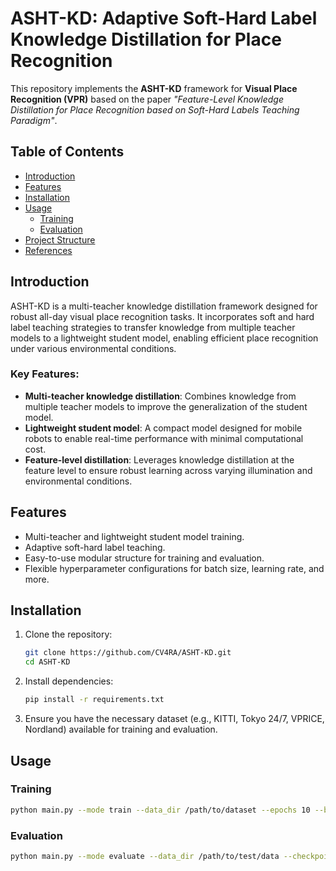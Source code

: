 # ASHT-KD: Adaptive Soft-Hard Label Knowledge Distillation for Place Recognition

This repository implements the **ASHT-KD** framework for **Visual Place Recognition (VPR)** based on the paper *"Feature-Level Knowledge Distillation for Place Recognition based on Soft-Hard Labels Teaching Paradigm"*.

## Table of Contents
- [Introduction](#introduction)
- [Features](#features)
- [Installation](#installation)
- [Usage](#usage)
  - [Training](#training)
  - [Evaluation](#evaluation)
- [Project Structure](#project-structure)
- [References](#references)

## Introduction
ASHT-KD is a multi-teacher knowledge distillation framework designed for robust all-day visual place recognition tasks. It incorporates soft and hard label teaching strategies to transfer knowledge from multiple teacher models to a lightweight student model, enabling efficient place recognition under various environmental conditions.

### Key Features:
- **Multi-teacher knowledge distillation**: Combines knowledge from multiple teacher models to improve the generalization of the student model.
- **Lightweight student model**: A compact model designed for mobile robots to enable real-time performance with minimal computational cost.
- **Feature-level distillation**: Leverages knowledge distillation at the feature level to ensure robust learning across varying illumination and environmental conditions.

## Features
- Multi-teacher and lightweight student model training.
- Adaptive soft-hard label teaching.
- Easy-to-use modular structure for training and evaluation.
- Flexible hyperparameter configurations for batch size, learning rate, and more.

## Installation
1. Clone the repository:
    ```bash
    git clone https://github.com/CV4RA/ASHT-KD.git
    cd ASHT-KD
    ```

2. Install dependencies:
    ```bash
    pip install -r requirements.txt
    ```

3. Ensure you have the necessary dataset (e.g., KITTI, Tokyo 24/7, VPRICE, Nordland) available for training and evaluation.

## Usage

### Training

```bash
python main.py --mode train --data_dir /path/to/dataset --epochs 10 --batch_size 16
```
### Evaluation
```bash
python main.py --mode evaluate --data_dir /path/to/test/data --checkpoint /path/to/model/checkpoint
```
